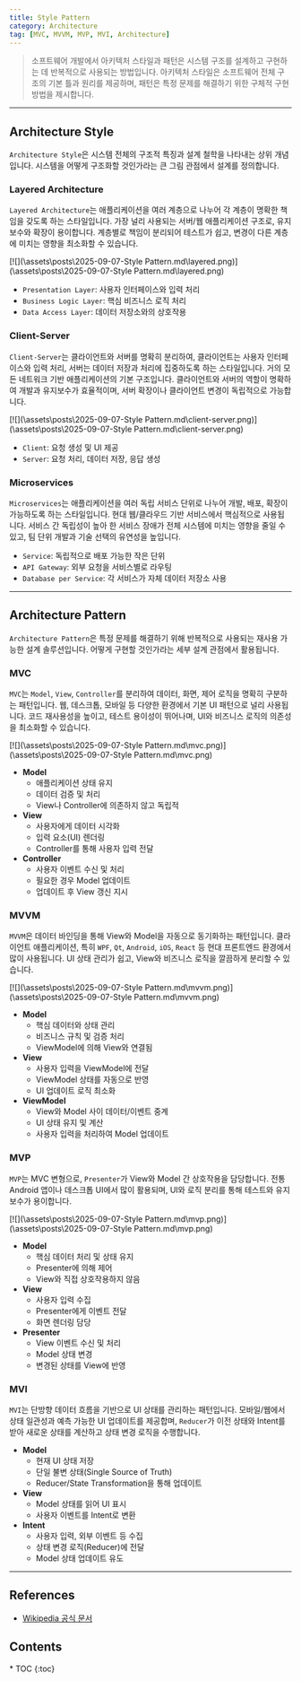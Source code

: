 ```yaml
---
title: Style Pattern
category: Architecture
tag: [MVC, MVVM, MVP, MVI, Architecture]
---
```


> 소프트웨어 개발에서 아키텍처 스타일과 패턴은 시스템 구조를 설계하고 구현하는 데 반복적으로 사용되는 방법입니다. 아키텍처 스타일은 소프트웨어 전체 구조의 기본 틀과 원리를 제공하며, 패턴은 특정 문제를 해결하기 위한 구체적 구현 방법을 제시합니다.

---

## Architecture Style

`Architecture Style`은 시스템 전체의 구조적 특징과 설계 철학을 나타내는 상위 개념입니다. 시스템을 어떻게 구조화할 것인가라는 큰 그림 관점에서 설계를 정의합니다.

### Layered Architecture

`Layered Architecture`는 애플리케이션을 여러 계층으로 나누어 각 계층이 명확한 책임을 갖도록 하는 스타일입니다. 가장 널리 사용되는 서버/웹 애플리케이션 구조로, 유지보수와 확장이 용이합니다. 계층별로 책임이 분리되어 테스트가 쉽고, 변경이 다른 계층에 미치는 영향을 최소화할 수 있습니다.

[![](\assets\posts\2025-09-07-Style Pattern.md\layered.png)](\assets\posts\2025-09-07-Style Pattern.md\layered.png)

- `Presentation Layer`: 사용자 인터페이스와 입력 처리
- `Business Logic Layer`: 핵심 비즈니스 로직 처리
- `Data Access Layer`: 데이터 저장소와의 상호작용

### Client-Server

`Client-Server`는 클라이언트와 서버를 명확히 분리하여, 클라이언트는 사용자 인터페이스와 입력 처리, 서버는 데이터 저장과 처리에 집중하도록 하는 스타일입니다. 거의 모든 네트워크 기반 애플리케이션의 기본 구조입니다. 클라이언트와 서버의 역할이 명확하여 개발과 유지보수가 효율적이며, 서버 확장이나 클라이언트 변경이 독립적으로 가능합니다.

[![](\assets\posts\2025-09-07-Style Pattern.md\client-server.png)](\assets\posts\2025-09-07-Style Pattern.md\client-server.png)

- `Client`: 요청 생성 및 UI 제공
- `Server`: 요청 처리, 데이터 저장, 응답 생성

### Microservices

`Microservices`는 애플리케이션을 여러 독립 서비스 단위로 나누어 개발, 배포, 확장이 가능하도록 하는 스타일입니다. 현대 웹/클라우드 기반 서비스에서 핵심적으로 사용됩니다. 서비스 간 독립성이 높아 한 서비스 장애가 전체 시스템에 미치는 영향을 줄일 수 있고, 팀 단위 개발과 기술 선택의 유연성을 높입니다.

- `Service`: 독립적으로 배포 가능한 작은 단위
- `API Gateway`: 외부 요청을 서비스별로 라우팅
- `Database per Service`: 각 서비스가 자체 데이터 저장소 사용

---

## Architecture Pattern

`Architecture Pattern`은 특정 문제를 해결하기 위해 반복적으로 사용되는 재사용 가능한 설계 솔루션입니다. 어떻게 구현할 것인가라는 세부 설계 관점에서 활용됩니다.

### MVC

`MVC`는 `Model`, `View`, `Controller`를 분리하여 데이터, 화면, 제어 로직을 명확히 구분하는 패턴입니다. 웹, 데스크톱, 모바일 등 다양한 환경에서 기본 UI 패턴으로 널리 사용됩니다. 코드 재사용성을 높이고, 테스트 용이성이 뛰어나며, UI와 비즈니스 로직의 의존성을 최소화할 수 있습니다.

[![](\assets\posts\2025-09-07-Style Pattern.md\mvc.png)](\assets\posts\2025-09-07-Style Pattern.md\mvc.png)

- **Model**
  - 애플리케이션 상태 유지
  - 데이터 검증 및 처리
  - View나 Controller에 의존하지 않고 독립적
- **View**
  - 사용자에게 데이터 시각화
  - 입력 요소(UI) 렌더링
  - Controller를 통해 사용자 입력 전달
- **Controller**
  - 사용자 이벤트 수신 및 처리
  - 필요한 경우 Model 업데이트
  - 업데이트 후 View 갱신 지시

### MVVM

`MVVM`은 데이터 바인딩을 통해 View와 Model을 자동으로 동기화하는 패턴입니다. 클라이언트 애플리케이션, 특히 `WPF`, `Qt`, `Android`, `iOS`, `React` 등 현대 프론트엔드 환경에서 많이 사용됩니다. UI 상태 관리가 쉽고, View와 비즈니스 로직을 깔끔하게 분리할 수 있습니다.

[![](\assets\posts\2025-09-07-Style Pattern.md\mvvm.png)](\assets\posts\2025-09-07-Style Pattern.md\mvvm.png)

- **Model**
  - 핵심 데이터와 상태 관리
  - 비즈니스 규칙 및 검증 처리
  - ViewModel에 의해 View와 연결됨
- **View**
  - 사용자 입력을 ViewModel에 전달
  - ViewModel 상태를 자동으로 반영
  - UI 업데이트 로직 최소화
- **ViewModel**
  - View와 Model 사이 데이터/이벤트 중계
  - UI 상태 유지 및 계산
  - 사용자 입력을 처리하여 Model 업데이트

### MVP

`MVP`는 MVC 변형으로, `Presenter`가 View와 Model 간 상호작용을 담당합니다. 전통 Android 앱이나 데스크톱 UI에서 많이 활용되며, UI와 로직 분리를 통해 테스트와 유지보수가 용이합니다.

[![](\assets\posts\2025-09-07-Style Pattern.md\mvp.png)](\assets\posts\2025-09-07-Style Pattern.md\mvp.png)

- **Model**
  - 핵심 데이터 처리 및 상태 유지
  - Presenter에 의해 제어
  - View와 직접 상호작용하지 않음
- **View**
  - 사용자 입력 수집
  - Presenter에게 이벤트 전달
  - 화면 렌더링 담당
- **Presenter**
  - View 이벤트 수신 및 처리
  - Model 상태 변경
  - 변경된 상태를 View에 반영

### MVI

`MVI`는 단방향 데이터 흐름을 기반으로 UI 상태를 관리하는 패턴입니다. 모바일/웹에서 상태 일관성과 예측 가능한 UI 업데이트를 제공합며, `Reducer`가 이전 상태와 Intent를 받아 새로운 상태를 계산하고 상태 변경 로직을 수행합니다.

- **Model**
  - 현재 UI 상태 저장
  - 단일 불변 상태(Single Source of Truth)
  - Reducer/State Transformation을 통해 업데이트
- **View**
  - Model 상태를 읽어 UI 표시
  - 사용자 이벤트를 Intent로 변환
- **Intent**
  - 사용자 입력, 외부 이벤트 등 수집
  - 상태 변경 로직(Reducer)에 전달
  - Model 상태 업데이트 유도

---

## References

- [Wikipedia 공식 문서](https://wikipedia.org/wiki/)

<nav class="post-toc" markdown="1">
  <h2>Contents</h2>
* TOC
{:toc}
</nav>
